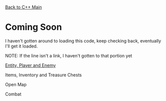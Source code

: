[Back to C++ Main](../)

# Coming Soon

I haven't gotten around to loading this code, keep checking back, eventually I'll get it loaded. 

NOTE: If the line isn't a link, I haven't gotten to that portion yet

[Entity, Player and Enemy](pageone.md)

Items, Inventory and Treasure Chests

Open Map

Combat
